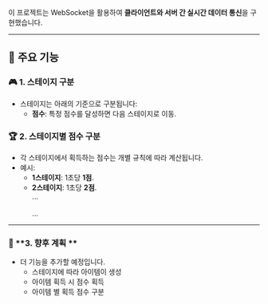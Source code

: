이 프로젝트는 WebSocket을 활용하여 **클라이언트와 서버 간 실시간 데이터 통신**을 구현했습니다.

---

## **📝 주요 기능**

### 🎮 **1. 스테이지 구분**
- 스테이지는 아래의 기준으로 구분됩니다:
  - **점수**: 특정 점수를 달성하면 다음 스테이지로 이동.

### 🏆 **2. 스테이지별 점수 구분**
- 각 스테이지에서 획득하는 점수는 개별 규칙에 따라 계산됩니다.
- 예시:
  - **1스테이지**: 1초당 **1점**.
  - **2스테이지**: 1초당 **2점**.
    <br>...</br>
    <br> ...</br>

---

### 📅 **3. 향후 계획 **
- 더 기능을 추가할 예정입니다.
  - 스테이지에 따라 아이템이 생성
  - 아이템 획득 시 점수 획득
  - 아이템 별 획득 점수 구분
